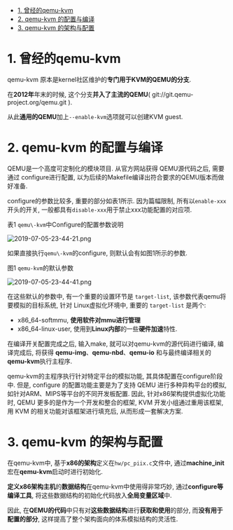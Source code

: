 
<!-- @import "[TOC]" {cmd="toc" depthFrom=1 depthTo=6 orderedList=false} -->

<!-- code_chunk_output -->

- [1. 曾经的qemu-kvm](#1-曾经的qemu-kvm)
- [2. qemu-kvm 的配置与编译](#2-qemu-kvm-的配置与编译)
- [3. qemu-kvm 的架构与配置](#3-qemu-kvm-的架构与配置)

<!-- /code_chunk_output -->

# 1. 曾经的qemu-kvm

qemu-kvm 原本是kernel社区维护的**专门用于KVM的QEMU的分支**. 

在**2012年**年末的时候, 这个分支**并入了主流的QEMU**( git://git.qemu-project.org/qemu.git ). 

从此**通用的QEMU**加上`--enable-kvm`选项就可以创建KVM guest. 

# 2. qemu-kvm 的配置与编译

QEMU是一个高度可定制化的模块项目. 从官方网站获得 QEMU源代码之后, 需要通过 configure进行配置, 以为后续的Makefile编译出符合要求的QEMU版本而做好准备. 

configure的参数比较多, 重要的部分如表1所示. 因为篇幅限制, 所有以`enable-xxx`开头的开关, 一般都具有`disable-xxx`用于禁止xxx功能配置的对应项. 

表1 `qemu\-kvm`中Configure的配置参数说明

![2019-07-05-23-44-21.png](./images/2019-07-05-23-44-21.png)

如果直接执行`qemu\-kvm`的configure, 则默认会有如图1所示的参数. 

图1 `qemu-kvm`的默认参数

![2019-07-05-23-44-41.png](./images/2019-07-05-23-44-41.png)

在这些默认的参数中, 有一个重要的设置环节是 `target-list`, 该参数代表qemu将要模拟的目标系统, 针对 Linux虚拟化环境中, 重要的 `target-list` 是两个: 

- x86\_64\-softmmu, **使用软件对mmu进行管理**
- x86\_64\-linux\-user, 使用到**Linux内部**的一些**硬件加速**特性. 

在编译开关配置完成之后, 输入make, 就可以对qemu\-kvm的源代码进行编译, 编译完成后, 将获得 **qemu\-img**、**qemu\-nbd**、**qemu\-io** 和与最终编译相关的**qemu\-kvm**执行主程序. 

qemu\-kvm的主程序执行针对特定平台的模拟功能, 其具体配置在configure阶段中. 但是, configure 的配置功能主要是为了支持 QEMU 进行多种异构平台的模拟, 如针对ARM、MIPS等平台的不同开发板配置. 因此, 针对x86架构提供虚拟化功能时, QEMU 更多的是作为一个开发和整合的框架, KVM 开发小组通过重用该框架, 用 KVM 的相关功能对该框架进行填充后, 从而形成一套解决方案. 

# 3. qemu-kvm 的架构与配置

在qemu\-kvm中, 基于**x86的架构**定义在`hw/pc_piix.c`文件中, 通过**machine\_init**宏在**qemu\-kvm**启动时进行初始化. 

**定义x86架构主机**的**数据结构**在qemu\-kvm中使用得非常巧妙, 通过**configure等编译工具**, 将这些数据结构的初始化代码放入**全局变量区域**中. 

因此, 在**QEMU的代码**中只有对**这些数据结构**进行**获取和使用**的部分, 而**没有用于配置的部分**, 这样提高了整个架构面向的体系模拟结构的灵活性. 